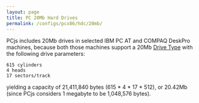 ```yaml
---
layout: page
title: PC 20Mb Hard Drives
permalink: /configs/pcx86/hdc/20mb/
---
```


PCjs includes 20Mb drives in selected IBM PC AT and COMPAQ DeskPro machines,
because both those machines support a 20Mb [Drive Type](../) with the following drive parameters:

    615 cylinders
    4 heads
    17 sectors/track

yielding a capacity of 21,411,840 bytes (615 * 4 * 17 * 512), or 20.42Mb (since PCjs considers 1 megabyte to be 1,048,576 bytes).
